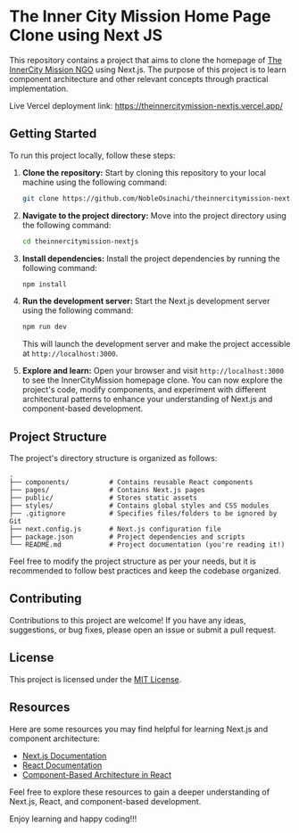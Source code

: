 # The Inner City Mission Home Page Clone using Next JS

This repository contains a project that aims to clone the homepage of [The InnerCity Mission NGO](https://theinnercitymission.ngo/) using Next.js. The purpose of this project is to learn component architecture and other relevant concepts through practical implementation.

Live Vercel deployment link: https://theinnercitymission-nextjs.vercel.app/

## Getting Started

To run this project locally, follow these steps:

1. **Clone the repository:** Start by cloning this repository to your local machine using the following command:

   ```bash
   git clone https://github.com/NobleOsinachi/theinnercitymission-nextjs/
   ```

2. **Navigate to the project directory:** Move into the project directory using the following command:

   ```bash
   cd theinnercitymission-nextjs
   ```

3. **Install dependencies:** Install the project dependencies by running the following command:

   ```bash
   npm install
   ```

4. **Run the development server:** Start the Next.js development server using the following command:

   ```bash
   npm run dev
   ```

   This will launch the development server and make the project accessible at `http://localhost:3000`.

5. **Explore and learn:** Open your browser and visit `http://localhost:3000` to see the InnerCityMission homepage clone. You can now explore the project's code, modify components, and experiment with different architectural patterns to enhance your understanding of Next.js and component-based development.

## Project Structure

The project's directory structure is organized as follows:

```
.
├── components/          # Contains reusable React components
├── pages/               # Contains Next.js pages
├── public/              # Stores static assets
├── styles/              # Contains global styles and CSS modules
├── .gitignore           # Specifies files/folders to be ignored by Git
├── next.config.js       # Next.js configuration file
├── package.json         # Project dependencies and scripts
└── README.md            # Project documentation (you're reading it!)
```

Feel free to modify the project structure as per your needs, but it is recommended to follow best practices and keep the codebase organized.

## Contributing

Contributions to this project are welcome! If you have any ideas, suggestions, or bug fixes, please open an issue or submit a pull request.

## License

This project is licensed under the [MIT License](LICENSE).

## Resources

Here are some resources you may find helpful for learning Next.js and component architecture:

- [Next.js Documentation](https://nextjs.org/docs)
- [React Documentation](https://reactjs.org/docs)
- [Component-Based Architecture in React](https://blog.bitsrc.io/component-based-architecture-in-reactjs-12e3bce1d2e8)

Feel free to explore these resources to gain a deeper understanding of Next.js, React, and component-based development.

Enjoy learning and happy coding!!!
